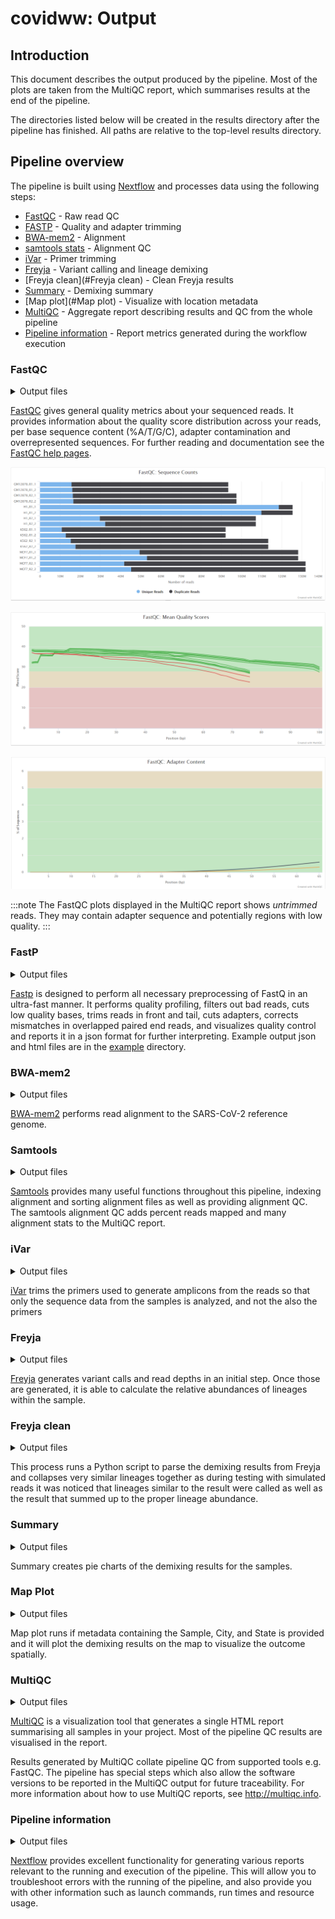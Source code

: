 # covidww: Output

## Introduction

This document describes the output produced by the pipeline. Most of the plots are taken from the MultiQC report, which summarises results at the end of the pipeline.

The directories listed below will be created in the results directory after the pipeline has finished. All paths are relative to the top-level results directory.

## Pipeline overview

The pipeline is built using [Nextflow](https://www.nextflow.io/) and processes data using the following steps:

- [FastQC](#fastqc) - Raw read QC
- [FASTP](#fastp) - Quality and adapter trimming
- [BWA-mem2](#bwa-mem2) - Alignment
- [samtools stats](#samtools) - Alignment QC
- [iVar](#iVar) - Primer trimming
- [Freyja](#Freyja) - Variant calling and lineage demixing
- [Freyja clean](#Freyja clean) - Clean Freyja results
- [Summary](#Summary) - Demixing summary
- [Map plot](#Map plot) - Visualize with location metadata
- [MultiQC](#multiqc) - Aggregate report describing results and QC from the whole pipeline
- [Pipeline information](#pipeline-information) - Report metrics generated during the workflow execution

### FastQC

<details markdown="1">
<summary>Output files</summary>

- `fastqc/`
  - `*_fastqc.html`: FastQC report containing quality metrics.
  - `*_fastqc.zip`: Zip archive containing the FastQC report, tab-delimited data file and plot images.

</details>

[FastQC](http://www.bioinformatics.babraham.ac.uk/projects/fastqc/) gives general quality metrics about your sequenced reads. It provides information about the quality score distribution across your reads, per base sequence content (%A/T/G/C), adapter contamination and overrepresented sequences. For further reading and documentation see the [FastQC help pages](http://www.bioinformatics.babraham.ac.uk/projects/fastqc/Help/).

![MultiQC - FastQC sequence counts plot](images/mqc_fastqc_counts.png)

![MultiQC - FastQC mean quality scores plot](images/mqc_fastqc_quality.png)

![MultiQC - FastQC adapter content plot](images/mqc_fastqc_adapter.png)

:::note
The FastQC plots displayed in the MultiQC report shows _untrimmed_ reads. They may contain adapter sequence and potentially regions with low quality.
:::

### FastP

<details markdown="1">
<summary>Output files</summary>

- `fastp/`
  - `*fastp.fastq.gz`: Trimmed reads
  - `*.json`: json file of the QC
  - `*.html`: html file with the QC report
  - `*.log`: log report of Fastp
  - `*.fail.fastq.gz`: reads failing QC *optional*
  - `*.merged.fastq.gz`: merged reads *optional*

</details>

[Fastp](https://github.com/OpenGene/fastp) is designed to perform all necessary preprocessing of FastQ in an ultra-fast manner. It performs quality profiling, filters out bad reads, cuts low quality bases, trims reads in front and tail, cuts adapters, corrects mismatches in overlapped paired end reads, and visualizes quality control and reports it in a json format for further interpreting.
Example output json and html files are in the [example](../example) directory.

### BWA-mem2

<details markdown="1">
<summary>Output files</summary>

- `BWA-mem2/`
  - `*.bam`: Read alignment in bam format

</details>

[BWA-mem2](https://github.com/bwa-mem2/bwa-mem2) performs read alignment to the SARS-CoV-2 reference genome.

### Samtools
<details markdown="1">
<summary>Output files</summary>

- `samtools/`
  - `*.stats`: Read alignment in bam format

</details>

[Samtools](https://www.htslib.org/) provides many useful functions throughout this pipeline, indexing alignment and sorting alignment files as well as providing alignment QC. The samtools alignment QC adds percent reads mapped and many alignment stats to the MultiQC report.

### iVar

<details markdown="1">
<summary>Output files</summary>

- `ivar/`
  - `*.bam`: Read alignment with primers trimmed in bam format
  - `*.log`: Log file of trimming process

</details>

[iVar](https://andersen-lab.github.io/ivar/html/index.html) trims the primers used to generate amplicons from the reads so that only the sequence data from the samples is analyzed, and not the also the primers

### Freyja

<details markdown="1">
<summary>Output files</summary>

- `freyja/`
  - `*.variants.tsv`: Tab separated file of variants
  - `*.depth.tsv`: Tab separated file of read depths per base
  - `*demix.txt`: Text file containing the demix results

</details>

[Freyja](https://github.com/andersen-lab/Freyja/tree/main/freyja) generates variant calls and read depths in an initial step. Once those are generated, it is able to calculate the relative abundances of lineages within the sample. 


### Freyja clean

<details markdown="1">
<summary>Output files</summary>

- `freyja/`
  - `*.csv`: Tab separated file of variants

</details>

This process runs a Python script to parse the demixing results from Freyja and collapses very similar lineages together as during testing with simulated reads it was noticed that lineages similar to the result were called as well as the result that summed up to the proper lineage abundance.


### Summary

<details markdown="1">
<summary>Output files</summary>

- `summary/`
  - `*.pdf`: Visualization of the demix results

</details>

Summary creates pie charts of the demixing results for the samples.

### Map Plot

<details markdown="1">
<summary>Output files</summary>

- `map_plot/`
  - `*.png`: Plot of the demix results on a map
  - `metadata_merged_demix*.csv`: File with the data used for the map to see what was filtered out for readability

</details>

Map plot runs if metadata containing the Sample, City, and State is provided and it will plot the demixing results on the map to visualize the outcome spatially.



### MultiQC

<details markdown="1">
<summary>Output files</summary>

- `multiqc/`
  - `multiqc_report.html`: a standalone HTML file that can be viewed in your web browser.
  - `multiqc_data/`: directory containing parsed statistics from the different tools used in the pipeline.
  - `multiqc_plots/`: directory containing static images from the report in various formats.

</details>

[MultiQC](http://multiqc.info) is a visualization tool that generates a single HTML report summarising all samples in your project. Most of the pipeline QC results are visualised in the report.

Results generated by MultiQC collate pipeline QC from supported tools e.g. FastQC. The pipeline has special steps which also allow the software versions to be reported in the MultiQC output for future traceability. For more information about how to use MultiQC reports, see <http://multiqc.info>.

### Pipeline information

<details markdown="1">
<summary>Output files</summary>

- `pipeline_info/`
  - Reports generated by Nextflow: `execution_report.html`, `execution_timeline.html`, `execution_trace.txt` and `pipeline_dag.dot`/`pipeline_dag.svg`.
  - Reports generated by the pipeline: `pipeline_report.html`, `pipeline_report.txt` and `software_versions.yml`. The `pipeline_report*` files will only be present if the `--email` / `--email_on_fail` parameter's are used when running the pipeline.
  - Reformatted samplesheet files used as input to the pipeline: `samplesheet.valid.csv`.
  - Parameters used by the pipeline run: `params.json`.

</details>

[Nextflow](https://www.nextflow.io/docs/latest/tracing.html) provides excellent functionality for generating various reports relevant to the running and execution of the pipeline. This will allow you to troubleshoot errors with the running of the pipeline, and also provide you with other information such as launch commands, run times and resource usage.
